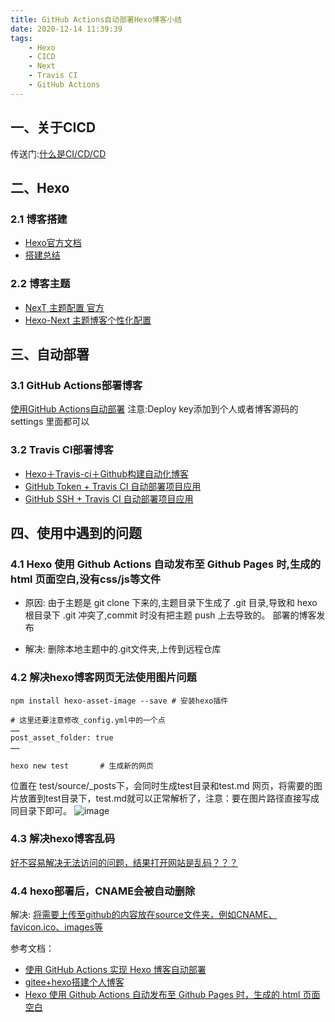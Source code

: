 ```yaml
---
title: GitHub Actions自动部署Hexo博客小结
date: 2020-12-14 11:39:39
tags: 
    - Hexo
    - CICD
    - Next
    - Travis CI
    - GitHub Actions 
---
```

## 一、关于CICD
传送门:[什么是CI/CD/CD](https://blog.csdn.net/weixin_44903147/article/details/96291588)

## 二、Hexo  
### 2.1 博客搭建 
- [Hexo官方文档](https://hexo.io/zh-cn/docs/)
- [搭建总结](https://segmentfault.com/a/1190000017986794)

### 2.2 博客主题 
- [NexT 主题配置 官方](http://theme-next.iissnan.com/theme-settings.html)
- [Hexo-Next 主题博客个性化配置](https://blog.csdn.net/as480133937/article/details/100138838/)

## 三、自动部署
### 3.1 GitHub Actions部署博客 
[使用GitHub Actions自动部署](https://blog.csdn.net/xinruodingshui/article/details/105499161)
注意:Deploy key添加到个人或者博客源码的 settings 里面都可以

### 3.2 Travis CI部署博客
- [Hexo＋Travis-ci＋Github构建自动化博客](https://abelyang.blog.csdn.net/article/details/53574002?utm_medium=distribute.pc_relevant.none-task-blog-BlogCommendFromMachineLearnPai2-8.control&depth_1-utm_source=distribute.pc_relevant.none-task-blog-BlogCommendFromMachineLearnPai2-8.control)
- [GitHub Token + Travis CI 自动部署项目应用](https://anran758.github.io/blog/2020/06/08/github-travis-build/)
- [GitHub SSH + Travis CI 自动部署项目应用](https://segmentfault.com/a/1190000004667156)

## 四、使用中遇到的问题
### 4.1 Hexo 使用 Github Actions 自动发布至 Github Pages 时,生成的 html 页面空白,没有css/js等文件
- 原因: 由于主题是 git clone 下来的,主题目录下生成了 .git 目录,导致和 hexo 根目录下 .git 冲突了,commit 时没有把主题 push 上去导致的。
部署的博客发布

- 解决: 删除本地主题中的.git文件夹,上传到远程仓库
   
### 4.2 解决hexo博客网页无法使用图片问题
```
npm install hexo-asset-image --save	# 安装hexo插件
```
```
# 这里还要注意修改_config.yml中的一个点
……
post_asset_folder: true
……
```
```
hexo new test		# 生成新的网页
```
位置在 test/source/_posts下，会同时生成test目录和test.md 网页，将需要的图片放置到test目录下，test.md就可以正常解析了，注意：要在图片路径直接写成同目录下即可。
![image](https://img2018.cnblogs.com/blog/1641240/201907/1641240-20190727161318355-1195792976.png)

### 4.3 解决hexo博客乱码
[好不容易解决无法访问的问题，结果打开网站是乱码？？？](https://www.dazhuanlan.com/2020/01/29/5e315f744541e/)

### 4.4 hexo部署后，CNAME会被自动删除
解决: [将需要上传至github的内容放在source文件夹，例如CNAME、favicon.ico、images等](https://www.zhihu.com/question/28814437?sort=created)


参考文档：
- [使用 GitHub Actions 实现 Hexo 博客自动部署](https://www.cnblogs.com/deppwang/p/12326906.html)
- [gitee+hexo搭建个人博客](https://www.cnblogs.com/somata/p/11255547.html)
- [Hexo 使用 Github Actions 自动发布至 Github Pages 时，生成的 html 页面空白](https://www.v2ex.com/t/728048)